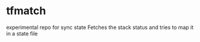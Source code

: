 # tfmatch
experimental repo for sync state
Fetches the stack status and tries to map it in a state file
